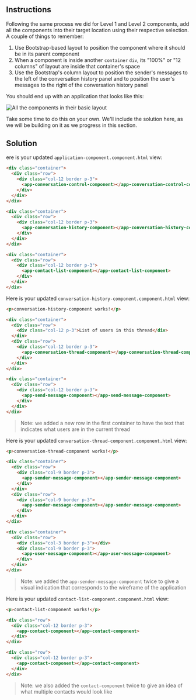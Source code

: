 # 

## Instructions

Following the same process we did for Level 1 and Level 2 components, add all
the components into their target location using their respective selection. A
couple of things to remember:

1. Use Bootstrap-based layout to position the component where it should be in
   its parent component
2. When a component is inside another `container` `div`, its "100%" or "12
   columns" of layout are inside that container's space
3. Use the Bootstrap's column layout to position the sender's messages to the
   left of the conversation history panel and to position the user's messages to
   the right of the conversation history panel

You should end up with an application that looks like this:

![All the components in their basic layout](https://curriculum-content.s3.amazonaws.com/java-mod-8/ng-messaging-full-component-layout.png)

Take some time to do this on your own. We'll include the solution here, as we
will be building on it as we progress in this section.

## Solution

ere is your updated `application-component.component.html` view:

```html
<div class="container">
  <div class="row">
    <div class="col-12 border p-3">
      <app-conversation-control-component></app-conversation-control-component>
    </div>
  </div>
</div>

<div class="container">
  <div class="row">
    <div class="col-12 border p-3">
      <app-conversation-history-component></app-conversation-history-component>
    </div>
  </div>
</div>

<div class="container">
  <div class="row">
    <div class="col-12 border p-3">
      <app-contact-list-component></app-contact-list-component>
    </div>
  </div>
</div>
```

Here is your updated `conversation-history-component.component.html` view:

```html
<p>conversation-history-component works!</p>

<div class="container">
  <div class="row">
    <div class="col-12 p-3">List of users in this thread</div>
  </div>
  <div class="row">
    <div class="col-12 border p-3">
      <app-conversation-thread-component></app-conversation-thread-component>
    </div>
  </div>
</div>

<div class="container">
  <div class="row">
    <div class="col-12 border p-3">
      <app-send-message-component></app-send-message-component>
    </div>
  </div>
</div>
```

> Note: we added a new row in the first container to have the text that
> indicates what users are in the current thread

Here is your updated `conversation-thread-component.component.html` view:

```html
<p>conversation-thread-component works!</p>

<div class="container">
  <div class="row">
    <div class="col-9 border p-3">
      <app-sender-message-component></app-sender-message-component>
    </div>
  </div>
  <div class="row">
    <div class="col-9 border p-3">
      <app-sender-message-component></app-sender-message-component>
    </div>
  </div>
</div>

<div class="container">
  <div class="row">
    <div class="col-3 border p-3"></div>
    <div class="col-9 border p-3">
      <app-user-message-component></app-user-message-component>
    </div>
  </div>
</div>
```

> Note: we added the `app-sender-message-component` twice to give a visual
> indication that corresponds to the wireframe of the application

Here is your updated `contact-list-component.component.html` view:

```html
<p>contact-list-component works!</p>

<div class="row">
  <div class="col-12 border p-3">
    <app-contact-component></app-contact-component>
  </div>
</div>

<div class="row">
  <div class="col-12 border p-3">
    <app-contact-component></app-contact-component>
  </div>
</div>
```

> Note: we also added the `contact-component` twice to give an idea of what
> multiple contacts would look like
